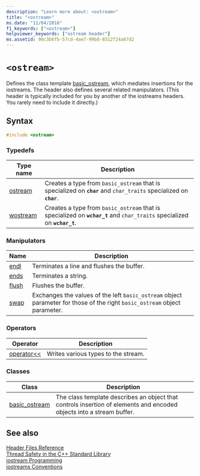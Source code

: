```yaml
---
description: "Learn more about: <ostream>"
title: "<ostream>"
ms.date: "11/04/2016"
f1_keywords: ["<ostream>"]
helpviewer_keywords: ["ostream header"]
ms.assetid: 90c3b6fb-57cd-4ae7-99b8-8512f24a67d2
---
```

# `<ostream>`

Defines the class template [basic_ostream](../standard-library/basic-ostream-class.md), which mediates insertions for the iostreams. The header also defines several related manipulators. (This header is typically included for you by another of the iostreams headers. You rarely need to include it directly.)

## Syntax

```cpp
#include <ostream>
```

### Typedefs

|Type name|Description|
|-|-|
|[ostream](../standard-library/ostream-typedefs.md#ostream)|Creates a type from `basic_ostream` that is specialized on **`char`** and `char_traits` specialized on **`char`**.|
|[wostream](../standard-library/ostream-typedefs.md#wostream)|Creates a type from `basic_ostream` that is specialized on **`wchar_t`** and `char_traits` specialized on **`wchar_t`**.|

### Manipulators

|Name|Description|
|-|-|
|[endl](../standard-library/ostream-functions.md#endl)|Terminates a line and flushes the buffer.|
|[ends](../standard-library/ostream-functions.md#ends)|Terminates a string.|
|[flush](../standard-library/ostream-functions.md#flush)|Flushes the buffer.|
|[swap](../standard-library/ostream-functions.md#swap)|Exchanges the values of the left `basic_ostream` object parameter for those of the right `basic_ostream` object parameter.|

### Operators

|Operator|Description|
|-|-|
|[operator<<](../standard-library/ostream-operators.md#op_lt_lt)|Writes various types to the stream.|

### Classes

|Class|Description|
|-|-|
|[basic_ostream](../standard-library/basic-ostream-class.md)|The class template describes an object that controls insertion of elements and encoded objects into a stream buffer.|

## See also

[Header Files Reference](../standard-library/cpp-standard-library-header-files.md)\
[Thread Safety in the C++ Standard Library](../standard-library/thread-safety-in-the-cpp-standard-library.md)\
[iostream Programming](../standard-library/iostream-programming.md)\
[iostreams Conventions](../standard-library/iostreams-conventions.md)
